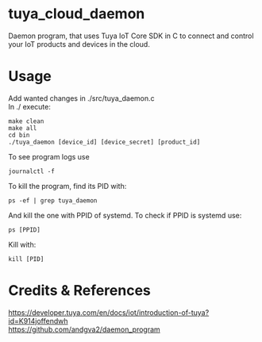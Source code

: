 # tuya_cloud_daemon
Daemon program, that uses Tuya IoT Core SDK in C to connect and control your IoT products and devices in the cloud.

# Usage
Add wanted changes in ./src/tuya_daemon.c <br>
In ./ execute: 
```
make clean
make all
cd bin
./tuya_daemon [device_id] [device_secret] [product_id]
```
To see program logs use
```
journalctl -f
```
To kill the program, find its PID with:
```
ps -ef | grep tuya_daemon
```
And kill the one with PPID of systemd. To check if PPID is systemd use:
```
ps [PPID]
```
Kill with:
```
kill [PID]
```

# Credits & References
https://developer.tuya.com/en/docs/iot/introduction-of-tuya?id=K914joffendwh <br>
https://github.com/andgva2/daemon_program
